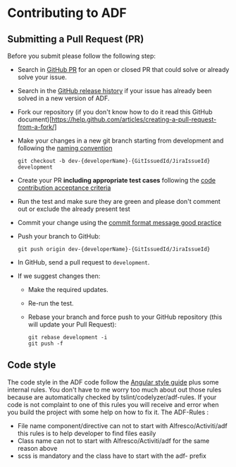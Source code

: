 # Contributing to ADF 

## Submitting a Pull Request (PR)

Before you submit please follow the following step: 

* Search in  [GitHub PR](https://github.com/Alfresco/alfresco-ng2-components/pulls) for an open or closed PR
  that could solve or already solve your issue.
* Search in the [GitHub release history](https://github.com/Alfresco/alfresco-ng2-components/releases) if your
  issue has already been solved in a new version of ADF.
* Fork our repository (if you don't know how to do it read this GitHub document)[https://help.github.com/articles/creating-a-pull-request-from-a-fork/]
* Make your changes in a new git branch starting from development and following the [naming convention](https://github.com/Alfresco/alfresco-ng2-components/wiki/Branching-Strategy)

     ```shell
     git checkout -b dev-{developerName}-{GitIssuedId/JiraIssueId} development
     ```

* Create your PR **including appropriate test cases** following the [code contribution acceptance criteria](https://github.com/Alfresco/alfresco-ng2-components/wiki/Code-contribution-acceptance-criteria)
* Run the test and make sure they are green and please don't comment out or exclude the already present test
* Commit your change using the [commit format message good practice](https://github.com/Alfresco/alfresco-ng2-components/wiki/Commit-format)
* Push your branch to GitHub:

    ```shell
    git push origin dev-{developerName}-{GitIssuedId/JiraIssueId}
    ```

* In GitHub, send a pull request to `development`.
* If we suggest changes then:
  * Make the required updates.
  * Re-run the test.
  * Rebase your branch and force push to your GitHub repository (this will update your Pull Request):

    ```shell
    git rebase development -i
    git push -f
    ```

## Code style

The code style in the ADF code follow the [Angular style guide](https://angular.io/guide/styleguide) plus some internal rules.
You don't have to me worry too much about out those rules because are automatically checked by tslint/codelyzer/adf-rules.
If your code is not complaint to one of this rules you will receive and error when you build the project with some help on how to fix it.
The ADF-Rules :
* File name component/directive can not to start with Alfresco/Activiti/adf this rules is to help developer to find files easily
* Class name can not to start with Alfresco/Activiti/adf for the same reason above
* scss is mandatory and the class have to start with the adf- prefix